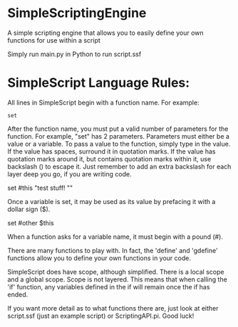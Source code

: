 # SimpleScriptingEngine
A simple scripting engine that allows you to easily define your own functions for use within a script

Simply run main.py in Python to run script.ssf

# SimpleScript Language Rules:

All lines in SimpleScript begin with a function name. For example:

	set

After the function name, you must put a valid number of parameters for the function. For example, "set" has 2 parameters. Parameters must either be a value or a variable. To pass a value to the function, simply type in the value. If the value has spaces, surround it in quotation marks. If the value has quotation marks around it, but contains quotation marks within it, use backslash (\) to escape it. Just remember to add an extra backslash for each layer deep you go, if you are writing code.

set #this "test stuff! \""

Once a variable is set, it may be used as its value by prefacing it with a dollar sign ($).

set #other $this

When a function asks for a variable name, it must begin with a pound (#).

There are many functions to play with. In fact, the 'define' and 'gdefine' functions allow you to define your own functions in your code.

SimpleScript does have scope, although simplified. There is a local scope and a global scope. Scope is not layered. This means that when calling the 'if' function, any variables defined in the if will remain once the if has ended.

If you want more detail as to what functions there are, just look at either script.ssf (just an example script) or ScriptingAPI.pi. Good luck!
